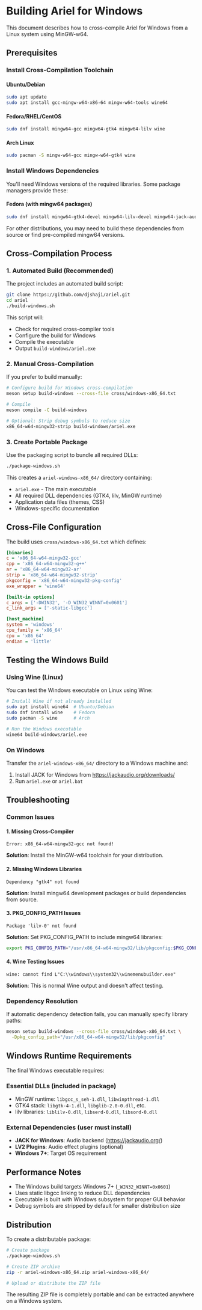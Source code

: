 # Building Ariel for Windows

This document describes how to cross-compile Ariel for Windows from a Linux system using MinGW-w64.

## Prerequisites

### Install Cross-Compilation Toolchain

#### Ubuntu/Debian
```bash
sudo apt update
sudo apt install gcc-mingw-w64-x86-64 mingw-w64-tools wine64
```

#### Fedora/RHEL/CentOS  
```bash
sudo dnf install mingw64-gcc mingw64-gtk4 mingw64-lilv wine
```

#### Arch Linux
```bash
sudo pacman -S mingw-w64-gcc mingw-w64-gtk4 wine
```

### Install Windows Dependencies

You'll need Windows versions of the required libraries. Some package managers provide these:

#### Fedora (with mingw64 packages)
```bash
sudo dnf install mingw64-gtk4-devel mingw64-lilv-devel mingw64-jack-audio-connection-kit
```

For other distributions, you may need to build these dependencies from source or find pre-compiled mingw64 versions.

## Cross-Compilation Process

### 1. Automated Build (Recommended)

The project includes an automated build script:

```bash
git clone https://github.com/djshaji/ariel.git
cd ariel
./build-windows.sh
```

This script will:
- Check for required cross-compiler tools
- Configure the build for Windows 
- Compile the executable
- Output `build-windows/ariel.exe`

### 2. Manual Cross-Compilation

If you prefer to build manually:

```bash
# Configure build for Windows cross-compilation
meson setup build-windows --cross-file cross/windows-x86_64.txt

# Compile
meson compile -C build-windows

# Optional: Strip debug symbols to reduce size
x86_64-w64-mingw32-strip build-windows/ariel.exe
```

### 3. Create Portable Package

Use the packaging script to bundle all required DLLs:

```bash
./package-windows.sh
```

This creates a `ariel-windows-x86_64/` directory containing:
- `ariel.exe` - The main executable
- All required DLL dependencies (GTK4, lilv, MinGW runtime)
- Application data files (themes, CSS)
- Windows-specific documentation

## Cross-File Configuration

The build uses `cross/windows-x86_64.txt` which defines:

```ini
[binaries]
c = 'x86_64-w64-mingw32-gcc'
cpp = 'x86_64-w64-mingw32-g++'
ar = 'x86_64-w64-mingw32-ar'
strip = 'x86_64-w64-mingw32-strip'
pkgconfig = 'x86_64-w64-mingw32-pkg-config'
exe_wrapper = 'wine64'

[built-in options]
c_args = ['-DWIN32', '-D_WIN32_WINNT=0x0601']
c_link_args = ['-static-libgcc']

[host_machine]
system = 'windows'
cpu_family = 'x86_64'
cpu = 'x86_64'
endian = 'little'
```

## Testing the Windows Build

### Using Wine (Linux)

You can test the Windows executable on Linux using Wine:

```bash
# Install Wine if not already installed
sudo apt install wine64  # Ubuntu/Debian
sudo dnf install wine    # Fedora
sudo pacman -S wine      # Arch

# Run the Windows executable
wine64 build-windows/ariel.exe
```

### On Windows

Transfer the `ariel-windows-x86_64/` directory to a Windows machine and:

1. Install JACK for Windows from https://jackaudio.org/downloads/
2. Run `ariel.exe` or `ariel.bat`

## Troubleshooting

### Common Issues

#### 1. Missing Cross-Compiler
```
Error: x86_64-w64-mingw32-gcc not found!
```
**Solution**: Install the MinGW-w64 toolchain for your distribution.

#### 2. Missing Windows Libraries
```
Dependency "gtk4" not found
```
**Solution**: Install mingw64 development packages or build dependencies from source.

#### 3. PKG_CONFIG_PATH Issues
```
Package 'lilv-0' not found
```
**Solution**: Set PKG_CONFIG_PATH to include mingw64 libraries:
```bash
export PKG_CONFIG_PATH="/usr/x86_64-w64-mingw32/lib/pkgconfig:$PKG_CONFIG_PATH"
```

#### 4. Wine Testing Issues
```
wine: cannot find L"C:\\windows\\system32\\winemenubuilder.exe"
```
**Solution**: This is normal Wine output and doesn't affect testing.

### Dependency Resolution

If automatic dependency detection fails, you can manually specify library paths:

```bash
meson setup build-windows --cross-file cross/windows-x86_64.txt \
  -Dpkg_config_path="/usr/x86_64-w64-mingw32/lib/pkgconfig"
```

## Windows Runtime Requirements

The final Windows executable requires:

### Essential DLLs (included in package)
- MinGW runtime: `libgcc_s_seh-1.dll`, `libwinpthread-1.dll`
- GTK4 stack: `libgtk-4-1.dll`, `libglib-2.0-0.dll`, etc.
- lilv libraries: `liblilv-0.dll`, `libserd-0.dll`, `libsord-0.dll`

### External Dependencies (user must install)
- **JACK for Windows**: Audio backend (https://jackaudio.org/)
- **LV2 Plugins**: Audio effect plugins (optional)
- **Windows 7+**: Target OS requirement

## Performance Notes

- The Windows build targets Windows 7+ (`_WIN32_WINNT=0x0601`)
- Uses static libgcc linking to reduce DLL dependencies
- Executable is built with Windows subsystem for proper GUI behavior
- Debug symbols are stripped by default for smaller distribution size

## Distribution

To create a distributable package:

```bash
# Create package
./package-windows.sh

# Create ZIP archive
zip -r ariel-windows-x86_64.zip ariel-windows-x86_64/

# Upload or distribute the ZIP file
```

The resulting ZIP file is completely portable and can be extracted anywhere on a Windows system.